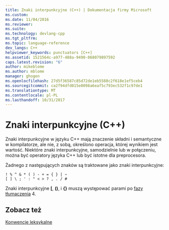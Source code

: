 ```yaml
---
title: Znaki interpunkcyjne (C++) | Dokumentacja firmy Microsoft
ms.custom: 
ms.date: 11/04/2016
ms.reviewer: 
ms.suite: 
ms.technology: devlang-cpp
ms.tgt_pltfrm: 
ms.topic: language-reference
dev_langs: C++
helpviewer_keywords: punctuators [C++]
ms.assetid: 1521564c-a977-488a-9490-068079897592
caps.latest.revision: "6"
author: mikeblome
ms.author: mblome
manager: ghogen
ms.openlocfilehash: 27d5f36587c85d72de1eb5588c2f618e1ef5ceb4
ms.sourcegitcommit: ca2f94dfd015e0098a6eaf5c793ec532f1c97de1
ms.translationtype: MT
ms.contentlocale: pl-PL
ms.lasthandoff: 10/31/2017
---
```

# <a name="punctuators-c"></a>Znaki interpunkcyjne (C++)
Znaki interpunkcyjne w języku C++ mają znaczenie składni i semantyczne w kompilatorze, ale nie, z sobą, określono operacja, której wynikiem jest wartość. Niektóre znaki interpunkcyjne, samodzielnie lub w połączeniu, można być operatory języka C++ lub być istotne dla preprocesora.  

 Żadnego z następujących znaków są traktowane jako znaki interpunkcyjne:  

```  
! % ^ & * ( ) - + = { } | ~  
[ ] \ ; ' : " < > ? , . / #  
```  

 Znaki interpunkcyjne **[**, **()**, i **{}** muszą występować parami po [fazy tłumaczenia](../preprocessor/phases-of-translation.md) 4.  

## <a name="see-also"></a>Zobacz też  
 [Konwencje leksykalne](../cpp/lexical-conventions.md)
